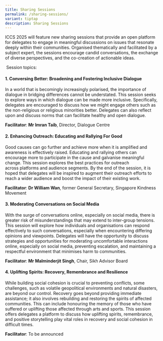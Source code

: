 ```yaml
---
title: Sharing Sessions
permalink: /sharing-sessions/
variant: tiptap
description: Sharing Sessions
---
```

<p>ICCS 2025 will feature new sharing sessions that provide an open platform
for delegates to engage in meaningful discussions on issues that resonate
deeply within their communities. Organised thematically and facilitated
by a subject expert, the sessions encourage candid conversations, the exchange
of diverse perspectives, and the co-creation of actionable ideas.</p>
<p>&nbsp;Session topics:</p>
<h4><strong>1. Conversing Better: Broadening and Fostering Inclusive Dialogue</strong></h4>
<p>In a world that is becomingly increasingly polarised, the importance of
dialogue in bridging differences cannot be understated.&nbsp;This session
seeks to explore ways in which dialogue can be made more inclusive. Specifically,
delegates are encouraged to discuss how we might engage others such as
the non-religious or religious minorities better. Delegates can also reflect
upon and discuss norms that can facilitate healthy and open&nbsp;dialogue.</p>
<p><strong>Facilitator</strong>: <strong>Mr Imran Taib</strong>, Director,
Dialogue Centre</p>
<h4><strong>2. Enhancing Outreach: Educating and Rallying For Good</strong></h4>
<p>Good causes can go further and achieve more when it is amplified and awareness
is effectively raised. Educating and rallying others can encourage more&nbsp;to
participate in the cause and&nbsp;galvanise meaningful change.&nbsp;This
session explores the best practices for outreach across&nbsp;platforms
and audience segments.&nbsp;By the end of the session, it is hoped that
delegates will be inspired to augment their outreach efforts to reach a
wider audience and&nbsp;boost the impact of their existing work.</p>
<p><strong>Facilitator</strong>: <strong>Dr William Wan</strong>, former General
Secretary, Singapore Kindness Movement</p>
<h4><strong>3. Moderating Conversations on Social Media</strong></h4>
<p>With the surge of conversations online, especially on social media, there
is greater risk of misunderstandings that may extend to inter-group tensions.
This session will explore how individuals and organisations can respond
effectively to such conversations, especially when encountering differing
opinions and viewpoints. Delegates will have the opportunity to discuss
strategies and opportunities for moderating uncomfortable interactions
online, especially on social media, preventing escalation, and maintaining
a respectful environment that minimises harm to communities.</p>
<p><strong>Facilitator</strong>: <strong>Mr Malminderjit Singh</strong>, Chair,
Sikh Advisor Board</p>
<h4><strong>4. Uplifting Spirits: Recovery, Remembrance and Resilience</strong></h4>
<p>While building social cohesion is crucial to preventing conflicts, some
challenges, such as volatile geopolitical environments and natural disasters,
are beyond our control. Recovery goes beyond providing immediate assistance;
it also involves rebuilding and restoring the spirits of affected communities.
This can include honouring the memory of those who have suffered or uplifting
those affected through arts and sports. This session offers delegates a
platform to discuss how uplifting spirits, remembrance, and positive storytelling
play vital roles in recovery and social cohesion in difficult times.</p>
<p><strong>Facilitator</strong>: To be announced</p>